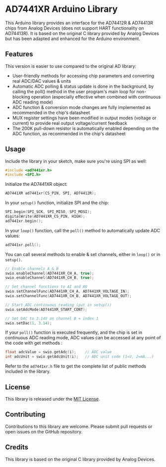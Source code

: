 # AD7441XR Arduino Library

This Arduino library provides an interface for the AD74412R & AD74413R chips from Analog Devices (does not support HART functionality on AD74413R). It is based on the original C library provided by Analog Devices but has been adapted and enhanced for the Arduino environment.

## Features

This version is easier to use compared to the original AD library:
- User-friendly methods for accessing chip parameters and converting real ADC/DAC values & units
- Automatic ADC polling & status update is done in the background, by calling the poll() method in the user program's main loop for non-blocking operation (especially effective when combined with continuous ADC reading mode)
- ADC function & conversion mode changes are fully implemented as recommended in the chip's datasheet
- MUX register settings have been modified in output modes (voltage or current) to provide real output voltage/current feedback
- The 200K pull-down resistor is automatically enabled depending on the ADC function, as recommended in the chip's datasheet

## Usage

Include the library in your sketch, make sure you're using SPI as well:

```cpp
#include <ad7441xr.h>
#include <SPI.h>
```

Initialize the AD7441XR object:

```cpp
AD7441XR ad7441xr(CS_PIN, SPI, AD74412R);
```

In your `setup()` function, initialize SPI and the chip:

```cpp
SPI.begin(SPI_SCK, SPI_MISO, SPI_MOSI);
digitalWrite(AD7441XR_CS_PIN, HIGH);
ad7441xr.begin();
```

In your `loop()` function, call the `poll()` method to automatically update ADC values:

```cpp
ad7441xr.poll();
```

You can call several methods to enable & set channels, either in `loop()` or in `setup()`. 
```cpp
// Enable channels A & B
swio.enableChannel(AD7441XR_CH_A, true);
swio.enableChannel(AD7441XR_CH_B, true);

// Set channel functions to AI and AO
swio.setChannelFunc(AD7441XR_CH_A, AD7441XR_VOLTAGE_IN);
swio.setChannelFunc(AD7441XR_CH_B, AD7441XR_VOLTAGE_OUT);

// Start ADC continuous reading (put in setup())
swio.setAdcMode(AD7441XR_START_CONT);

// Set DAC to 3.14V on channel B = index 1
swio.setDac(1, 3.14);
```


If your `poll()` function is executed frequently, and the chip is set in continuous ADC reading mode, ADC values can be accessed at any point of the code with get methods :

```cpp
float adcValue = swio.getAdc(i);    // ADC value
int adcUnit = swio.getAdcUnit(i);   // ADC unit code (1=V, 2=mA...)
```

Refer to the `ad7441xr.h` file to get the complete list of public methods included in the library.

## License

This library is released under the [MIT License](LICENSE).

## Contributing

Contributions to this library are welcome. Please submit pull requests or open issues on the GitHub repository.

## Credits

This library is based on the original C library provided by Analog Devices.